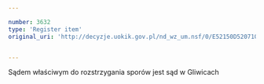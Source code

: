 ```yaml
---

number: 3632
type: 'Register item'
original_uri: 'http://decyzje.uokik.gov.pl/nd_wz_um.nsf/0/E52150D520710295C1257A61002F85FA?OpenDocument'


---
```


Sądem właściwym do rozstrzygania sporów jest sąd w Gliwicach
